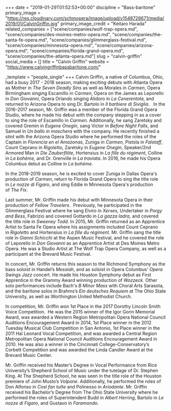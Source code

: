 +++
date = "2019-01-29T01:52:53+00:00"
discipline = "Bass-baritone"
primary_image = "https://res.cloudinary.com/schmopera/image/upload/v1548726671/media/2019/01/CalvinGriffin.jpg"
primary_image_credit = "Keitaro Harada"
related_companies = ["scene/companies/wolf-trap-opera.md", "scene/companies/des-moines-metro-opera.md", "scene/companies/the-santa-fe-opera.md", "scene/companies/glimmerglass-festival.md", "scene/companies/minnesota-opera.md", "scene/companies/arizona-opera.md", "scene/companies/florida-grand-opera.md", "scene/companies/the-atlanta-opera.md"]
slug = "calvin-griffin"
social_media = []
title = "Calvin Griffin"
website = "https://www.calvingriffinbassbaritone.com/"

_template = "people_single"
+++
Calvin Griffin, a native of Columbus, Ohio, had a busy 2017 - 2018 season, making exciting debuts with Atlanta Opera as Mother in _The Seven Deadly Sins_ as well as Morales in _Carmen_, Opera Birmingham singing Escamillo in _Carmen_, Opera on the James as Leporello in _Don Giovanni_, Opera Orlando singing Alidoro in _La Cenerentola_, and returned to Arizona Opera to sing Dr. Bartolo in _Il barbiere di Siviglia_.   In the 2016-2017 season, Mr. Griffin was a member of the Florida Grand Opera Studio, where he made his debut with the company stepping in as a cover to sing the role of Escamillo in _Carmen_. Additionally, he sang Zaretsky and covered Gremin in _Eugene Onegin_, sang Victor in _Before Night Falls_, and Samuel in _Un ballo in maschera_ with the company. He recently finished a stint with the Arizona Opera Studio where he performed the roles of the Captain in _Florencia en el Amazonas_, Zuniga in _Carmen_, Pistola in _Falstaff_, Count Ceprano in _Rigoletto_, Zaretsky in _Eugene Onegin_, Speaker/2nd Armored Man in _Die Zauberflöte_, Hortensius in _La fille du régiment_, Colline in _La bohème,_ and Dr. Grenville in _La traviata_. In 2016, he made his Opera Columbus debut as Colline in _La bohème_. 

In the 2018-2019 season, he is excited to cover Zuniga in Dallas Opera's production of _Carmen_, return to Florida Grand Opera to sing the title role in _Le nozze di Figaro_, and sing Eddie in Minnesota Opera's production of _The Fix_. 

Last summer, Mr. Griffin made his debut with Minnesota Opera in their production of _Fellow Travelers_.  Previously, he participated in the Glimmerglass Festival where he sang Elviro in _Xerxes_, Undertaker in _Porgy and Bess_, Fabrizio and covered Gottardo in _La gazza ladra,_ and covered the title role in _Sweeney Todd_. In 2015, Mr. Griffin returned as an Apprentice Artist to Santa Fe Opera where his assignments included Count Ceprano in _Rigoletto_ and Hortensius in _La fille du régiment_. Mr. Griffin sang the title role in _Gianni Schicchi_ at the Aspen Music Festival, and he covered the role of Leporello in _Don Giovanni_ as an Apprentice Artist at Des Moines Metro Opera. He was a Studio Artist at The Wolf Trap Opera Company, as well as a participant at the Brevard Music Festival.

In concert, Mr. Griffin returns this season to the Richmond Symphony as the bass soloist in Handel’s _Messiah_, and as soloist in Opera Columbus' _Opera Swings Jazz_ concert. He made his Houston Symphony debut as First Apprentice in the Grammy Award winning production of _Wozzeck_. Other solo performances include Bach's _B Minor Mass_ with Choral Arts Sarasota, and the baritone solos in Brahms’s _Ein deutsches Requiem_ at The Ohio State University, as well as Worthington United Methodist Church.

In competition, Mr. Griffin won 1st Place in the 2017 Dorothy Lincoln Smith Voice Competition.  He was the 2015 winner of the Igor Gorin Memorial Award, was awarded a Western Region Metropolitan Opera National Council Auditions Encouragement Award in 2014, 1st Place winner in the 2012 Tuesday Musical Club Competition in San Antonio, 1st Place winner in the 2011 Hal Leonard Vocal Competition, and was awarded a Central Region Metropolitan Opera National Council Auditions Encouragement Award in 2010. He was also a winner in the Cincinnati College-Conservatory’s Corbett Competition and was awarded the Linda Candler Award at the Brevard Music Center. 

Mr. Griffin received his Master’s Degree in Vocal Performance from Rice University’s Shepherd School of Music under the tutelage of Dr. Stephen King. At The Shepherd School, he was seen in the title role of the Houston premiere of John Musto’s _Volpone_. Additionally, he performed the roles of Don Alfonso in _Così fan tutte_ and Polinesso in _Ariodante_. Mr. Griffin received his Bachelor’s Degree from The Ohio State University where he performed the roles of Superintendent Budd in _Albert Herring_, Bartolo in _Le nozze di Figaro_, and Gustavo in _Faramondo_.